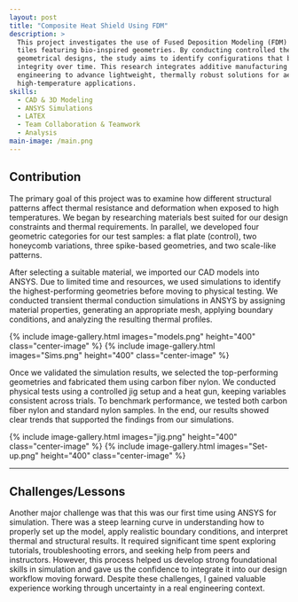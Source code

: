 ```yaml
---
layout: post
title: "Composite Heat Shield Using FDM"
description: >
  This project investigates the use of Fused Deposition Modeling (FDM) to fabricate heat shield
  tiles featuring bio-inspired geometries. By conducting controlled thermal tests on a range of
  geometrical designs, the study aims to identify configurations that best preserve structural
  integrity over time. This research integrates additive manufacturing with nature-inspired
  engineering to advance lightweight, thermally robust solutions for aerospace and other
  high-temperature applications.
skills: 
  - CAD & 3D Modeling
  - ANSYS Simulations
  - LATEX
  - Team Collaboration & Teamwork
  - Analysis
main-image: /main.png
---
```


## Contribution 
The primary goal of this project was to examine how different structural patterns affect thermal resistance and deformation when exposed to high temperatures. We began by researching materials best suited for our design constraints and thermal requirements. In parallel, we developed four geometric categories for our test samples: a flat plate (control), two honeycomb variations, three spike-based geometries, and two scale-like patterns.

After selecting a suitable material, we imported our CAD models into ANSYS. Due to limited time and resources, we used simulations to identify the highest-performing geometries before moving to physical testing. We conducted transient thermal conduction simulations in ANSYS by assigning material properties, generating an appropriate mesh, applying boundary conditions, and analyzing the resulting thermal profiles.

{% include image-gallery.html images="models.png" height="400" class="center-image" %}
{% include image-gallery.html images="Sims.png" height="400" class="center-image" %}

Once we validated the simulation results, we selected the top-performing geometries and fabricated them using carbon fiber nylon. We conducted physical tests using a controlled jig setup and a heat gun, keeping variables consistent across trials. To benchmark performance, we tested both carbon fiber nylon and standard nylon samples. In the end, our results showed clear trends that supported the findings from our simulations.

{% include image-gallery.html images="jig.png" height="400" class="center-image" %}
{% include image-gallery.html images="Set-up.png" height="400" class="center-image" %}

---
## Challenges/Lessons
Another major challenge was that this was our first time using ANSYS for simulation. There was a steep learning curve in understanding how to properly set up the model, apply realistic boundary conditions, and interpret thermal and structural results. It required significant time spent exploring tutorials, troubleshooting errors, and seeking help from peers and instructors. However, this process helped us develop strong foundational skills in simulation and gave us the confidence to integrate it into our design workflow moving forward. Despite these challenges, I gained valuable experience working through uncertainty in a real engineering context.



